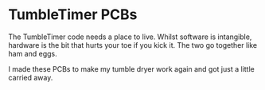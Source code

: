 # TumbleTimer PCBs

The TumbleTimer code needs a place to live.  Whilst software is intangible, hardware is the bit that hurts your toe if you kick it.  The two go together like ham and eggs.

I made these PCBs to make my tumble dryer work again and got just a little carried away.
